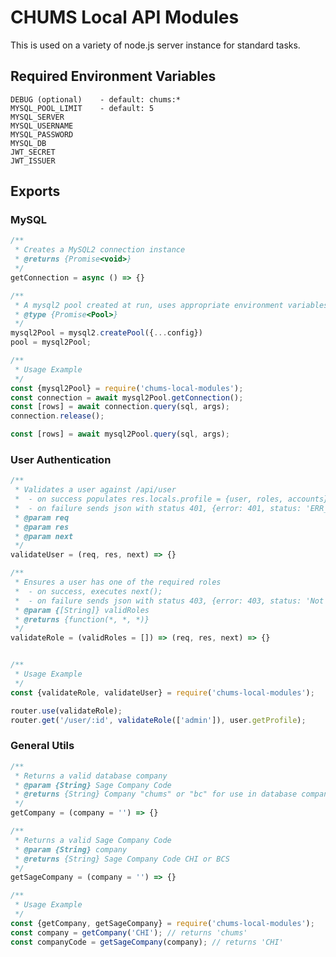 # CHUMS Local API Modules

This is used on a variety of node.js server instance for standard tasks.

## Required Environment Variables
    DEBUG (optional)    - default: chums:*
    MYSQL_POOL_LIMIT    - default: 5
    MYSQL_SERVER
    MYSQL_USERNAME
    MYSQL_PASSWORD
    MYSQL_DB
    JWT_SECRET
    JWT_ISSUER

## Exports
### MySQL
```javascript
/**
 * Creates a MySQL2 connection instance
 * @returns {Promise<void>}
 */
getConnection = async () => {}

/**
 * A mysql2 pool created at run, uses appropriate environment variables 
 * @type {Promise<Pool>}
 */
mysql2Pool = mysql2.createPool({...config})
pool = mysql2Pool;

/**
 * Usage Example
 */
const {mysql2Pool} = require('chums-local-modules');
const connection = await mysql2Pool.getConnection();
const [rows] = await connection.query(sql, args);
connection.release();

const [rows] = await mysql2Pool.query(sql, args);

```

### User Authentication
```javascript
/**
 * Validates a user against /api/user
 *  - on success populates res.locals.profile = {user, roles, accounts}
 *  - on failure sends json with status 401, {error: 401, status: 'ERR_NOT_AUTHORIZED'}
 * @param req
 * @param res
 * @param next
 */
validateUser = (req, res, next) => {}

/**
 * Ensures a user has one of the required roles
 *  - on success, executes next();
 *  - on failure sends json with status 403, {error: 403, status: 'Not Authorized'}
 * @param {[String]} validRoles
 * @returns {function(*, *, *)}
 */
validateRole = (validRoles = []) => (req, res, next) => {}


/**
 * Usage Example
 */
const {validateRole, validateUser} = require('chums-local-modules');

router.use(validateRole);
router.get('/user/:id', validateRole(['admin']), user.getProfile);
```
    
### General Utils
```javascript
/**
 * Returns a valid database company
 * @param {String} Sage Company Code
 * @returns {String} Company "chums" or "bc" for use in database company fields
 */
getCompany = (company = '') => {}

/**
 * Returns a valid Sage Company Code
 * @param {String} company
 * @returns {String} Sage Company Code CHI or BCS
 */
getSageCompany = (company = '') => {}

/**
 * Usage Example
 */
const {getCompany, getSageCompany} = require('chums-local-modules');
const company = getCompany('CHI'); // returns 'chums'
const companyCode = getSageCompany(company); // returns 'CHI'
```
